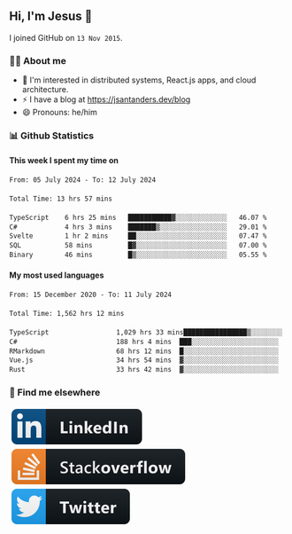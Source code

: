 ## Hi, I'm Jesus 👋

I joined GitHub on `13 Nov 2015`.

<!-- Talking about you -->

### 👨‍💻 About me

- 👦 I'm interested in distributed systems, React.js apps, and cloud architecture.
- ⚡️ I have a blog at <https://jsantanders.dev/blog>
- 😄 Pronouns: he/him

### 📊 Github Statistics

#### This week I spent my time on

<!--START_SECTION:weekly-->

```txt
From: 05 July 2024 - To: 12 July 2024

Total Time: 13 hrs 57 mins

TypeScript    6 hrs 25 mins   ███████████▓░░░░░░░░░░░░░   46.07 %
C#            4 hrs 3 mins    ███████▒░░░░░░░░░░░░░░░░░   29.01 %
Svelte        1 hr 2 mins     ██░░░░░░░░░░░░░░░░░░░░░░░   07.47 %
SQL           58 mins         █▓░░░░░░░░░░░░░░░░░░░░░░░   07.00 %
Binary        46 mins         █▒░░░░░░░░░░░░░░░░░░░░░░░   05.55 %
```

<!--END_SECTION:weekly-->

#### My most used languages

<!--START_SECTION:alltime-->

```txt
From: 15 December 2020 - To: 11 July 2024

Total Time: 1,562 hrs 12 mins

TypeScript                 1,029 hrs 33 mins████████████████▒░░░░░░░░   65.90 %
C#                         188 hrs 4 mins  ███░░░░░░░░░░░░░░░░░░░░░░   12.04 %
RMarkdown                  68 hrs 12 mins  █░░░░░░░░░░░░░░░░░░░░░░░░   04.37 %
Vue.js                     34 hrs 54 mins  ▓░░░░░░░░░░░░░░░░░░░░░░░░   02.24 %
Rust                       33 hrs 42 mins  ▓░░░░░░░░░░░░░░░░░░░░░░░░   02.16 %
```

<!--END_SECTION:alltime-->

### 📢 Find me elsewhere

<p>
  <a target="_blank" href="https://linkedin.com/in/jsantanders">
    <img src="https://github.com/jsantanders/jsantanders/blob/master/img/linkedin.svg" alt="LinkedIn" style="vertical-align:top; margin:4px">
  </a>
  
  <a target="_blank" href="https://stackoverflow.com/users/7318331/jesus-santander">
    <img src="https://github.com/jsantanders/jsantanders/blob/master/img/stackoverflow.svg" alt="StackOverflow" style="vertical-align:top; margin:4px">
  </a>
  
  <a target="_blank" href="http://twitter.com/jsantanders">
    <img src="https://github.com/jsantanders/jsantanders/blob/master/img/twitter.svg" alt="Twitter" style="vertical-align:top; margin:4px">
  </a>
</p>
